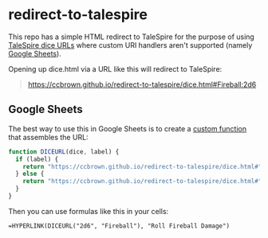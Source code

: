 # redirect-to-talespire

This repo has a simple HTML redirect to TaleSpire for the purpose of using [TaleSpire dice URLs](https://bouncyrock.com/news/articles/talespire-update-dice-urls) where custom URI handlers aren't supported (namely [Google Sheets](https://support.google.com/docs/answer/3093313?hl=en)).

Opening up dice.html via a URL like this will redirect to TaleSpire:

> https://ccbrown.github.io/redirect-to-talespire/dice.html#Fireball:2d6

## Google Sheets

The best way to use this in Google Sheets is to create a [custom function](https://developers.google.com/apps-script/guides/sheets/functions) that assembles the URL:

```javascript
function DICEURL(dice, label) {
  if (label) {
    return "https://ccbrown.github.io/redirect-to-talespire/dice.html#" + encodeURIComponent(label) + ":" + dice;
  } else {
    return "https://ccbrown.github.io/redirect-to-talespire/dice.html#" + dice;
  }
}
```

Then you can use formulas like this in your cells:

```
=HYPERLINK(DICEURL("2d6", "Fireball"), "Roll Fireball Damage")
```
